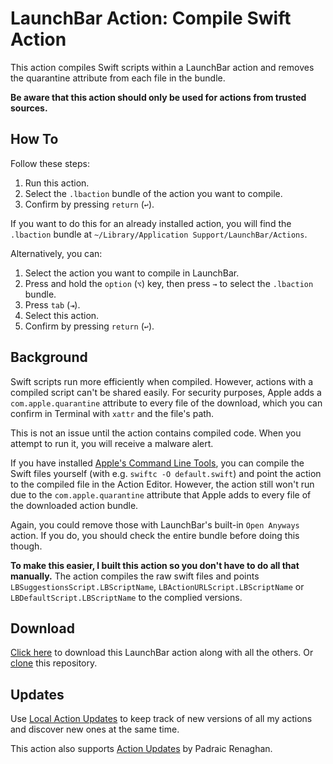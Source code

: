# LaunchBar Action: Compile Swift Action

This action compiles Swift scripts within a LaunchBar action and removes the quarantine attribute from each file in the bundle.

**Be aware that this action should only be used for actions from trusted sources.**

## How To

Follow these steps:

1. Run this action.
2. Select the `.lbaction` bundle of the action you want to compile.
3. Confirm by pressing `return` (`↩`).

If you want to do this for an already installed action, you will find the `.lbaction` bundle at `~/Library/Application Support/LaunchBar/Actions`.

Alternatively, you can:

1. Select the action you want to compile in LaunchBar.
2. Press and hold the `option` (`⌥`) key, then press `→` to select the `.lbaction` bundle.
3. Press `tab` (`⇥`).
4. Select this action.
5. Confirm by pressing `return` (`↩`).

## Background 

Swift scripts run more efficiently when compiled. However, actions with a compiled script can't be shared easily. For security purposes, Apple adds a `com.apple.quarantine` attribute to every file of the download, which you can confirm in Terminal with `xattr` and the file's path. 

This is not an issue until the action contains compiled code. When you attempt to run it, you will receive a malware alert. 

If you have installed [Apple's Command Line Tools](https://www.maketecheasier.com/install-command-line-tools-without-xcode/), you can compile the Swift files yourself (with e.g. `swiftc -O default.swift`) and point the action to the compiled file in the Action Editor. However, the action still won't run due to the `com.apple.quarantine` attribute that Apple adds to every file of the downloaded action bundle. 

Again, you could remove those with LaunchBar's built-in `Open Anyways` action. If you do, you should check the entire bundle before doing this though.

**To make this easier, I built this action so you don't have to do all that manually.**  The action compiles the raw swift files and points `LBSuggestionsScript.LBScriptName`, `LBActionURLScript.LBScriptName` or `LBDefaultScript.LBScriptName` to the complied versions.

## Download

[Click here](https://github.com/Ptujec/LaunchBar/archive/refs/heads/master.zip) to download this LaunchBar action along with all the others. Or [clone](https://docs.github.com/en/repositories/creating-and-managing-repositories/cloning-a-repository) this repository.

## Updates

Use [Local Action Updates](https://github.com/Ptujec/LaunchBar/tree/master/Local-Action-Updates#launchbar-action-local-action-updates) to keep track of new versions of all my actions and discover new ones at the same time. 

This action also supports [Action Updates](https://github.com/prenagha/launchbar) by Padraic Renaghan.